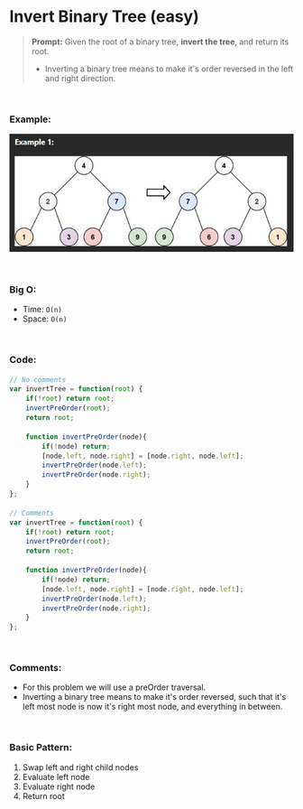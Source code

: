 # Invert Binary Tree (easy)

> **Prompt:** Given the root of a binary tree, **invert the tree**, and return its root.
> - Inverting a binary tree means to make it's order reversed in the left and right direction.

<br>

### **Example:**

![invert](../Resources/dfs-invert.JPG)

<br>

### **Big O:**
  - Time: `O(n)`
  - Space: `O(n)`

<br>

### **Code:**

```js
// No comments
var invertTree = function(root) {
    if(!root) return root;
    invertPreOrder(root);
    return root;

    function invertPreOrder(node){
        if(!node) return;
        [node.left, node.right] = [node.right, node.left];
        invertPreOrder(node.left);
        invertPreOrder(node.right);
    }
};

// Comments
var invertTree = function(root) {
    if(!root) return root;
    invertPreOrder(root);
    return root;

    function invertPreOrder(node){
        if(!node) return;
        [node.left, node.right] = [node.right, node.left];
        invertPreOrder(node.left);
        invertPreOrder(node.right);
    }
};
```
<br>

### **Comments:**
  - For this problem we will use a preOrder traversal.
  - Inverting a binary tree means to make it's order reversed, such that it's left most node is now it's right most node, and everything in between.

<br>

### **Basic Pattern:**
  1. Swap left and right child nodes
  2. Evaluate left node
  3. Evaluate right node
  4. Return root